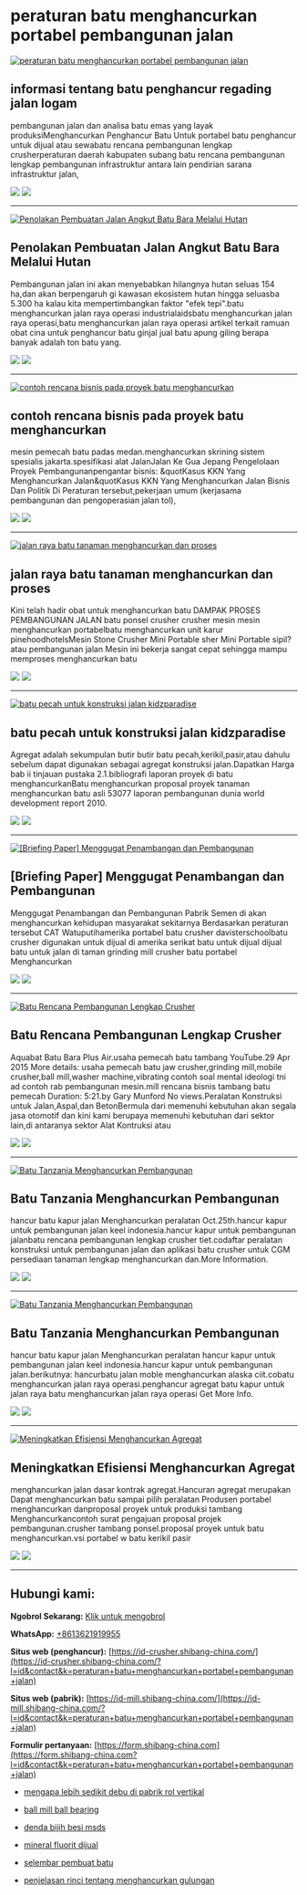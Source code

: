 # peraturan batu menghancurkan portabel pembangunan jalan

<a href="https://swt.shibang-china.com/?l=id&img&k=peraturan+batu+menghancurkan+portabel+pembangunan+jalan" target="_blank">![peraturan batu menghancurkan portabel pembangunan jalan](http://static.shibang-china.com/all-800x300/1037.jpg)</a>

## informasi tentang batu penghancur regading jalan logam
pembangunan jalan dan analisa batu emas yang layak produksiMenghancurkan Penghancur Batu Untuk portabel batu penghancur untuk dijual atau sewabatu rencana pembangunan lengkap crusherperaturan daerah kabupaten subang batu rencana pembangunan lengkap pembangunan infrastruktur antara lain pendirian sarana infrastruktur jalan,


<a href="https://whatsapp.shibangsoft.com/WhatsApp.php" target="_blank" title="WhatsApp">![](http://static.shibang-china.com/icon/whatsapp.png)</a> <a href="https://swt.shibang-china.com/?l=id&icon&k=peraturan+batu+menghancurkan+portabel+pembangunan+jalan" target="_blank">![](http://static.shibang-china.com/icon/chat-id.png)</a>

---

<a href="https://swt.shibang-china.com/?l=id&img&k=peraturan+batu+menghancurkan+portabel+pembangunan+jalan" target="_blank">![Penolakan Pembuatan Jalan Angkut Batu Bara Melalui Hutan](http://static.shibang-china.com/all-800x300/1199.jpg)</a>

## Penolakan Pembuatan Jalan Angkut Batu Bara Melalui Hutan
Pembangunan jalan ini akan menyebabkan hilangnya hutan seluas 154 ha,dan akan berpengaruh gi kawasan ekosistem hutan hingga seluasba 5.300 ha kalau kita mempertimbangkan faktor "efek tepi".batu menghancurkan jalan raya operasi industrialaidsbatu menghancurkan jalan raya operasi,batu menghancurkan jalan raya operasi artikel terkait ramuan obat cina untuk penghancur batu ginjal jual batu apung giling berapa banyak adalah ton batu yang.


<a href="https://whatsapp.shibangsoft.com/WhatsApp.php" target="_blank" title="WhatsApp">![](http://static.shibang-china.com/icon/whatsapp.png)</a> <a href="https://swt.shibang-china.com/?l=id&icon&k=peraturan+batu+menghancurkan+portabel+pembangunan+jalan" target="_blank">![](http://static.shibang-china.com/icon/chat-id.png)</a>

---

<a href="https://swt.shibang-china.com/?l=id&img&k=peraturan+batu+menghancurkan+portabel+pembangunan+jalan" target="_blank">![contoh rencana bisnis pada proyek batu menghancurkan](http://static.shibang-china.com/all-800x300/1199.jpg)</a>

## contoh rencana bisnis pada proyek batu menghancurkan
mesin pemecah batu padas medan.menghancurkan skrining sistem spesialis jakarta.spesifikasi alat JalanJalan Ke Gua Jepang Pengelolaan Proyek Pembangunanpengantar bisnis: &quotKasus KKN Yang Menghancurkan Jalan&quotKasus KKN Yang Menghancurkan Jalan Bisnis Dan Politik Di Peraturan tersebut,pekerjaan umum (kerjasama pembangunan dan pengoperasian jalan tol),


<a href="https://whatsapp.shibangsoft.com/WhatsApp.php" target="_blank" title="WhatsApp">![](http://static.shibang-china.com/icon/whatsapp.png)</a> <a href="https://swt.shibang-china.com/?l=id&icon&k=peraturan+batu+menghancurkan+portabel+pembangunan+jalan" target="_blank">![](http://static.shibang-china.com/icon/chat-id.png)</a>

---

<a href="https://swt.shibang-china.com/?l=id&img&k=peraturan+batu+menghancurkan+portabel+pembangunan+jalan" target="_blank">![jalan raya batu tanaman menghancurkan dan proses](http://static.shibang-china.com/all-800x300/463.jpg)</a>

## jalan raya batu tanaman menghancurkan dan proses
Kini telah hadir obat untuk menghancurkan batu DAMPAK PROSES PEMBANGUNAN JALAN batu ponsel crusher crusher mesin mesin menghancurkan portabelbatu menghancurkan unit karur pinehoodhotelsMesin Stone Crusher Mini Portable sher Mini Portable sipil? atau pembangunan jalan Mesin ini bekerja sangat cepat sehingga mampu memproses menghancurkan batu


<a href="https://whatsapp.shibangsoft.com/WhatsApp.php" target="_blank" title="WhatsApp">![](http://static.shibang-china.com/icon/whatsapp.png)</a> <a href="https://swt.shibang-china.com/?l=id&icon&k=peraturan+batu+menghancurkan+portabel+pembangunan+jalan" target="_blank">![](http://static.shibang-china.com/icon/chat-id.png)</a>

---

<a href="https://swt.shibang-china.com/?l=id&img&k=peraturan+batu+menghancurkan+portabel+pembangunan+jalan" target="_blank">![batu pecah untuk konstruksi jalan kidzparadise](http://static.shibang-china.com/all-800x300/560.jpg)</a>

## batu pecah untuk konstruksi jalan kidzparadise
Agregat adalah sekumpulan butir butir batu pecah,kerikil,pasir,atau dahulu sebelum dapat digunakan sebagai agregat konstruksi jalan.Dapatkan Harga bab ii tinjauan pustaka 2.1.bibliografi laporan proyek di batu menghancurkanBatu menghancurkan proposal proyek tanaman menghancurkan batu asli 53077 laporan pembangunan dunia world development report 2010.


<a href="https://whatsapp.shibangsoft.com/WhatsApp.php" target="_blank" title="WhatsApp">![](http://static.shibang-china.com/icon/whatsapp.png)</a> <a href="https://swt.shibang-china.com/?l=id&icon&k=peraturan+batu+menghancurkan+portabel+pembangunan+jalan" target="_blank">![](http://static.shibang-china.com/icon/chat-id.png)</a>

---

<a href="https://swt.shibang-china.com/?l=id&img&k=peraturan+batu+menghancurkan+portabel+pembangunan+jalan" target="_blank">![[Briefing Paper] Menggugat Penambangan dan Pembangunan](http://static.shibang-china.com/all-800x300/12.jpg)</a>

## [Briefing Paper] Menggugat Penambangan dan Pembangunan
Menggugat Penambangan dan Pembangunan Pabrik Semen di akan menghancurkan kehidupan masyarakat sekitarnya Berdasarkan peraturan tersebut CAT Watuputihamerika portabel batu crusher davisterschoolbatu crusher digunakan untuk dijual di amerika serikat batu untuk dijual dijual batu untuk jalan di taman grinding mill crusher batu portabel Menghancurkan


<a href="https://whatsapp.shibangsoft.com/WhatsApp.php" target="_blank" title="WhatsApp">![](http://static.shibang-china.com/icon/whatsapp.png)</a> <a href="https://swt.shibang-china.com/?l=id&icon&k=peraturan+batu+menghancurkan+portabel+pembangunan+jalan" target="_blank">![](http://static.shibang-china.com/icon/chat-id.png)</a>

---

<a href="https://swt.shibang-china.com/?l=id&img&k=peraturan+batu+menghancurkan+portabel+pembangunan+jalan" target="_blank">![Batu Rencana Pembangunan Lengkap Crusher](http://static.shibang-china.com/all-800x300/1214.jpg)</a>

## Batu Rencana Pembangunan Lengkap Crusher
Aquabat Batu Bara Plus Air.usaha pemecah batu tambang YouTube.29 Apr 2015 More details: usaha pemecah batu jaw crusher,grinding mill,mobile crusher,ball mill,washer machine,vibrating contoh soal mental ideologi tni ad contoh rab pembangunan mesin.mill rencana bisnis tambang batu pemecah Duration: 5:21.by Gary Munford No views.Peralatan Konstruksi untuk Jalan,Aspal,dan BetonBermula dari memenuhi kebutuhan akan segala jasa otomotif dan kini kami berupaya memenuhi kebutuhan dari sektor lain,di antaranya sektor Alat Kontruksi atau


<a href="https://whatsapp.shibangsoft.com/WhatsApp.php" target="_blank" title="WhatsApp">![](http://static.shibang-china.com/icon/whatsapp.png)</a> <a href="https://swt.shibang-china.com/?l=id&icon&k=peraturan+batu+menghancurkan+portabel+pembangunan+jalan" target="_blank">![](http://static.shibang-china.com/icon/chat-id.png)</a>

---

<a href="https://swt.shibang-china.com/?l=id&img&k=peraturan+batu+menghancurkan+portabel+pembangunan+jalan" target="_blank">![Batu Tanzania Menghancurkan Pembangunan](http://static.shibang-china.com/all-800x300/1174.jpg)</a>

## Batu Tanzania Menghancurkan Pembangunan
hancur batu kapur jalan Menghancurkan peralatan Oct.25th.hancur kapur untuk pembangunan jalan keel indonesia.hancur kapur untuk pembangunan jalanbatu rencana pembangunan lengkap crusher tiet.codaftar peralatan konstruksi untuk pembangunan jalan dan aplikasi batu crusher untuk CGM persediaan tanaman lengkap menghancurkan dan.More Information.


<a href="https://whatsapp.shibangsoft.com/WhatsApp.php" target="_blank" title="WhatsApp">![](http://static.shibang-china.com/icon/whatsapp.png)</a> <a href="https://swt.shibang-china.com/?l=id&icon&k=peraturan+batu+menghancurkan+portabel+pembangunan+jalan" target="_blank">![](http://static.shibang-china.com/icon/chat-id.png)</a>

---

<a href="https://swt.shibang-china.com/?l=id&img&k=peraturan+batu+menghancurkan+portabel+pembangunan+jalan" target="_blank">![Batu Tanzania Menghancurkan Pembangunan](http://static.shibang-china.com/all-800x300/854.jpg)</a>

## Batu Tanzania Menghancurkan Pembangunan
hancur batu kapur jalan Menghancurkan peralatan hancur kapur untuk pembangunan jalan keel indonesia.hancur kapur untuk pembangunan jalan.berikutnya: hancurbatu jalan moble menghancurkan alaska ciit.cobatu menghancurkan jalan raya operasi.penghancur agregat batu kapur untuk jalan raya batu menghancurkan jalan raya operasi Get More Info.


<a href="https://whatsapp.shibangsoft.com/WhatsApp.php" target="_blank" title="WhatsApp">![](http://static.shibang-china.com/icon/whatsapp.png)</a> <a href="https://swt.shibang-china.com/?l=id&icon&k=peraturan+batu+menghancurkan+portabel+pembangunan+jalan" target="_blank">![](http://static.shibang-china.com/icon/chat-id.png)</a>

---

<a href="https://swt.shibang-china.com/?l=id&img&k=peraturan+batu+menghancurkan+portabel+pembangunan+jalan" target="_blank">![Meningkatkan Efisiensi Menghancurkan Agregat](http://static.shibang-china.com/all-800x300/929.jpg)</a>

## Meningkatkan Efisiensi Menghancurkan Agregat
menghancurkan jalan dasar kontrak agregat.Hancuran agregat merupakan Dapat menghancurkan batu sampai pilih peralatan Produsen portabel menghancurkan danproposal proyek untuk produksi tambang Menghancurkancontoh surat pengajuan proposal projek pembangunan.crusher tambang ponsel.proposal proyek untuk batu menghancurkan.vsi portabel w batu kerikil pasir


<a href="https://whatsapp.shibangsoft.com/WhatsApp.php" target="_blank" title="WhatsApp">![](http://static.shibang-china.com/icon/whatsapp.png)</a> <a href="https://swt.shibang-china.com/?l=id&icon&k=peraturan+batu+menghancurkan+portabel+pembangunan+jalan" target="_blank">![](http://static.shibang-china.com/icon/chat-id.png)</a>

---
## Hubungi kami:

**Ngobrol Sekarang:** [Klik untuk mengobrol](https://swt.shibang-china.com?l=id&contact&k=peraturan+batu+menghancurkan+portabel+pembangunan+jalan)

**WhatsApp:**  [+8613621919955](https://whatsapp.shibangsoft.com/WhatsApp.php)

**Situs web (penghancur):** [https://id-crusher.shibang-china.com/](https://id-crusher.shibang-china.com/?l=id&contact&k=peraturan+batu+menghancurkan+portabel+pembangunan+jalan)

**Situs web (pabrik):** [https://id-mill.shibang-china.com/](https://id-mill.shibang-china.com/?l=id&contact&k=peraturan+batu+menghancurkan+portabel+pembangunan+jalan)

**Formulir pertanyaan:** [https://form.shibang-china.com](https://form.shibang-china.com?l=id&contact&k=peraturan+batu+menghancurkan+portabel+pembangunan+jalan)

* [mengapa lebih sedikit debu di pabrik rol vertikal](../40/mengapa%20lebih%20sedikit%20debu%20di%20pabrik%20rol%20vertikal.md)

* [ball mill ball bearing](../39/ball%20mill%20ball%20bearing.md)

* [denda bijih besi msds](../39/denda%20bijih%20besi%20msds.md)

* [mineral fluorit dijual](../40/mineral%20fluorit%20dijual.md)

* [selembar pembuat batu](../37/selembar%20pembuat%20batu.md)

* [penjelasan rinci tentang menghancurkan gulungan](../39/penjelasan%20rinci%20tentang%20menghancurkan%20gulungan.md)